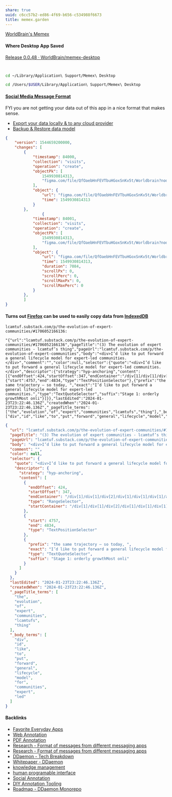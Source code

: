 ```yaml
---
share: true
uuid: c6cc57b2-ed86-4f69-b656-c534988f6673
title: memex.garden
---
```

[WorldBrain's Memex](https://getmemex.com/)

#### Where Desktop App Saved

[Release 0.0.48 · WorldBrain/memex-desktop](https://github.com/WorldBrain/memex-desktop/releases/tag/v0.0.48)

``` bash


cd ~/Library/Application\ Support/Memex\ Desktop

cd /Users/$USER/Library/Application\ Support/Memex\ Desktop
```


#### [Social Media Message Format](../ea6dd9c4-c148-4631-af5f-63ffe73fceb3)


FYI you are not getting your data out of this app in a nice format that makes sense.

* [Export your data locally & to any cloud provider](https://tutorials.memex.garden/the-worldbrainio-team/export-your-data-locally-to-any-cloud-provider)
* [Backup & Restore data model](https://tutorials.memex.garden/the-worldbrainio-team/export-your-data-locally-to-any-cloud-provider/backup-restore-data-model)

``` JSON
{
    "version": 1544659200000,
    "changes": [
        {
            "timestamp": 84000,
            "collection": "visits",
            "operation": "create",
            "objectPk": [
                1549930814313,
                "figma.com/file/QfOaebHnFEVTbuHGoxSnKv5t/Worldbrain?node-id=0:1"
            ],
            "object": {
                "url": "figma.com/file/QfOaebHnFEVTbuHGoxSnKv5t/Worldbrain?node-id=0:1",
                "time": 1549930814313
            }
        },
				{
            "timestamp": 84001,
            "collection": "visits",
            "operation": "create",
            "objectPk": [
                1549930814313,
                "figma.com/file/QfOaebHnFEVTbuHGoxSnKv5t/Worldbrain?node-id=136:478"
            ],
            "object": {
                "url": "figma.com/file/QfOaebHnFEVTbuHGoxSnKv5t/Worldbrain?node-id=136:478",
                "time": 1549930814313,
                "duration": 7084,
                "scrollPx": 0,
                "scrollPerc": 0,
                "scrollMaxPx": 0,
                "scrollMaxPerc": 0
            }
        },
		]
}
```


#### Turns out [Firefox](../ad59b7e4-6f57-4b6e-b654-e982ebc765c4) can be used to easily copy data from [IndexedDB](../9fea8cfd-e8fa-4324-921c-e9455862e374)

``` text
lcamtuf.substack.com/p/the-evolution-of-expert-communities/#1706052166136:

"{"url":"lcamtuf.substack.com/p/the-evolution-of-expert-communities/#1706052166136","pageTitle":"(3) The evolution of expert communities - lcamtuf’s thing","pageUrl":"lcamtuf.substack.com/p/the-evolution-of-expert-communities","body":"<div>I’d like to put forward a general lifecycle model for expert-led communities.</div>","comment":"","color":null,"selector":{"quote":"<div>I’d like to put forward a general lifecycle model for expert-led communities.</div>","descriptor":{"strategy":"hyp-anchoring","content":[{"endOffset":424,"startOffset":347,"endContainer":"/div[1]/div[1]/div[2]/div[1]/div[1]/div[1]/article[1]/div[4]/div[1]/div[1]/p[2]","type":"RangeSelector","startContainer":"/div[1]/div[1]/div[2]/div[1]/div[1]/div[1]/article[1]/div[4]/div[1]/div[1]/p[2]"},{"start":4757,"end":4834,"type":"TextPositionSelector"},{"prefix":"the same trajectory — so today, ","exact":"I’d like to put forward a general lifecycle model for expert-led communities.","type":"TextQuoteSelector","suffix":"Stage 1: orderly growthMost onli"}]}},"lastEdited":"2024-01-23T23:22:46.136Z","createdWhen":"2024-01-23T23:22:46.136Z","_pageTitle_terms":["the","evolution","of","expert","communities","lcamtufs","thing"],"_body_terms":["div","id","like","to","put","forward","general","lifecycle","model","for","communities","expert","led"]}"
```


``` JSON
{
  "url": "lcamtuf.substack.com/p/the-evolution-of-expert-communities/#1706052166136",
  "pageTitle": "(3) The evolution of expert communities - lcamtuf’s thing",
  "pageUrl": "lcamtuf.substack.com/p/the-evolution-of-expert-communities",
  "body": "<div>I’d like to put forward a general lifecycle model for expert-led communities.</div>",
  "comment": "",
  "color": null,
  "selector": {
    "quote": "<div>I’d like to put forward a general lifecycle model for expert-led communities.</div>",
    "descriptor": {
      "strategy": "hyp-anchoring",
      "content": [
        {
          "endOffset": 424,
          "startOffset": 347,
          "endContainer": "/div[1]/div[1]/div[2]/div[1]/div[1]/div[1]/article[1]/div[4]/div[1]/div[1]/p[2]",
          "type": "RangeSelector",
          "startContainer": "/div[1]/div[1]/div[2]/div[1]/div[1]/div[1]/article[1]/div[4]/div[1]/div[1]/p[2]"
        },
        {
          "start": 4757,
          "end": 4834,
          "type": "TextPositionSelector"
        },
        {
          "prefix": "the same trajectory — so today, ",
          "exact": "I’d like to put forward a general lifecycle model for expert-led communities.",
          "type": "TextQuoteSelector",
          "suffix": "Stage 1: orderly growthMost onli"
        }
      ]
    }
  },
  "lastEdited": "2024-01-23T23:22:46.136Z",
  "createdWhen": "2024-01-23T23:22:46.136Z",
  "_pageTitle_terms": [
    "the",
    "evolution",
    "of",
    "expert",
    "communities",
    "lcamtufs",
    "thing"
  ],
  "_body_terms": [
    "div",
    "id",
    "like",
    "to",
    "put",
    "forward",
    "general",
    "lifecycle",
    "model",
    "for",
    "communities",
    "expert",
    "led"
  ]
}
```

#### Backlinks

* [Favorite Everyday Apps](/444ff7c7-77b4-483c-b801-3955d2daeb0a)
* [Web Annotation](/1a1a3f1f-f090-48a2-ae68-04dcda0dbed6)
* [PDF Annotation](/3a6e70f4-6e28-4b3b-8bbc-c28afe14ed6e)
* [Research - Format of messages from different messaging apps](/6af8ae27-bf2e-4228-aaba-d28f82f4e329)
* [Research - Format of messages from different messaging apps](/6af8ae27-bf2e-4228-aaba-d28f82f4e329)
* [DDaemon - Tech Breakdown](/457c6a22-361f-4b4b-9867-809c7c6d0316)
* [Whitepaper - DDaemon](/7516a3e2-9926-48be-af0b-5ddf8e2279dc)
* [knowledge management](/7decfa6a-d846-4d65-896c-cb2d2c315edc)
* [human programable interface](/2828367d-4d62-487d-b582-52732d82b228)
* [Social Annotation](/644dd14f-7a90-472a-9475-1596ce8cb4de)
* [DIY Annotation Tooling](/6cd3ff9d-b7f2-4292-a631-c07b7a9f5920)
* [Roadmap - DDaemon Monorepo](/2ffcf8b7-75d5-4f99-bf20-10826df12580)